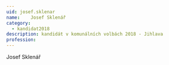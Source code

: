 ```yaml
---
uid: josef.sklenar
name:    Josef Sklenář
category:
  - kandidat2018
description: kandidát v komunálních volbách 2018 - Jihlava
profession: 
---
```


Josef Sklenář
